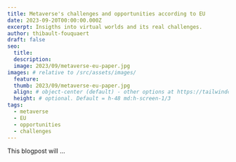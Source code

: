 ```yaml
---
title: Metaverse's challenges and opportunities according to EU
date: 2023-09-20T00:00:00.000Z
excerpt: Insigths into virtual worlds and its real challenges.
author: thibault-fouquaert
draft: false
seo:
  title:
  description:
  image: 2023/09/metaverse-eu-paper.jpg
images: # relative to /src/assets/images/
  feature:
  thumb: 2023/09/metaverse-eu-paper.jpg
  align: # object-center (default) - other options at https://tailwindcss.com/docs/object-position
  height: # optional. Default = h-48 md:h-screen-1/3
tags:
  - metaverse
  - EU
  - opportunities
  - challenges
---
```


This blogpost will ...